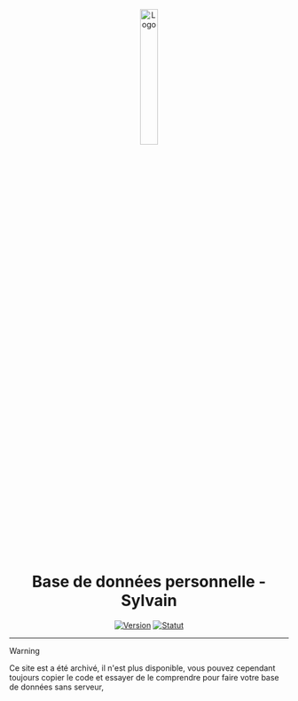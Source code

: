 <div align="center">
  <a href="https://github.com/20syldev/old-database"><img src="https://github.com/20syldev/old-database/blob/master/src/database.ico" alt="Logo" width="25%" height="auto"></a>

  # Base de données personnelle - Sylvain
  [![Version](https://custom-icon-badges.demolab.com/badge/Version%20:-v1.0.4-3857ab?logo=20syldb&labelColor=23272A)](https://github.com/20syldev/old-database/releases/latest)
  [![Statut](https://img.shields.io/badge/Statut%20:-Archivé-e39f1b?labelColor=23272A)](https://github.com/20syldev/old-database)
</div>

---

> [!WARNING]
> Ce site est a été archivé, il n'est plus disponible, vous pouvez cependant toujours copier le code et essayer de le comprendre pour faire votre base de données sans serveur,  
